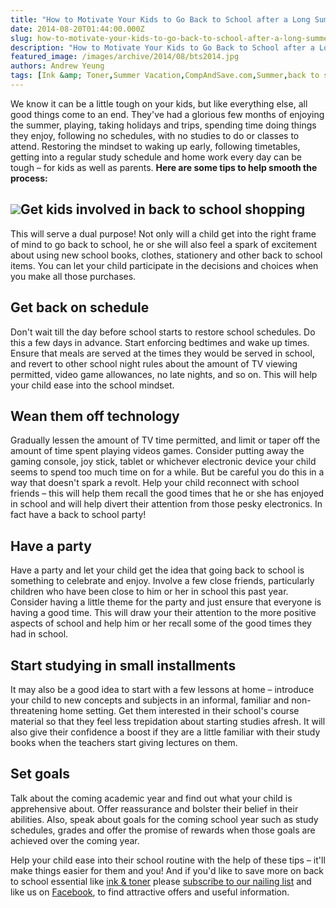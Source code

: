 ```yaml
---
title: "How to Motivate Your Kids to Go Back to School after a Long Summer Vacation"
date: 2014-08-20T01:44:00.000Z
slug: how-to-motivate-your-kids-to-go-back-to-school-after-a-long-summer-vacation
description: "How to Motivate Your Kids to Go Back to School after a Long Summer Vacation"
featured_image: /images/archive/2014/08/bts2014.jpg
authors: Andrew Yeung
tags: [Ink &amp; Toner,Summer Vacation,CompAndSave.com,Summer,back to school]
---
```


We know it can be a little tough on your kids, but like everything else, all good things come to an end. They've had a glorious few months of enjoying the summer, playing, taking holidays and trips, spending time doing things they enjoy, following no schedules, with no studies to do or classes to attend. Restoring the mindset to waking up early, following timetables, getting into a regular study schedule and home work every day can be tough – for kids as well as parents. **Here are some tips to help smooth the process:**

## [![](/blog/images/bts2014.jpg)](/blog/images/bts2014.jpg)Get kids involved in back to school shopping

This will serve a dual purpose! Not only will a child get into the right frame of mind to go back to school, he or she will also feel a spark of excitement about using new school books, clothes, stationery and other back to school items. You can let your child participate in the decisions and choices when you make all those purchases.

## Get back on schedule

Don't wait till the day before school starts to restore school schedules. Do this a few days in advance. Start enforcing bedtimes and wake up times. Ensure that meals are served at the times they would be served in school, and revert to other school night rules about the amount of TV viewing permitted, video game allowances, no late nights, and so on. This will help your child ease into the school mindset. 

## Wean them off technology

Gradually lessen the amount of TV time permitted, and limit or taper off the amount of time spent playing videos games. Consider putting away the gaming console, joy stick, tablet or whichever electronic device your child seems to spend too much time on for a while. But be careful you do this in a way that doesn't spark a revolt. Help your child reconnect with school friends – this will help them recall the good times that he or she has enjoyed in school and will help divert their attention from those pesky electronics. In fact have a back to school party! 

## Have a party

Have a party and let your child get the idea that going back to school is something to celebrate and enjoy. Involve a few close friends, particularly children who have been close to him or her in school this past year. Consider having a little theme for the party and just ensure that everyone is having a good time. This will draw your their attention to the more positive aspects of school and help him or her recall some of the good times they had in school. 

## Start studying in small installments

It may also be a good idea to start with a few lessons at home – introduce your child to new concepts and subjects in an informal, familiar and non-threatening home setting. Get them interested in their school's course material so that they feel less trepidation about starting studies afresh. It will also give their confidence a boost if they are a little familiar with their study books when the teachers start giving lectures on them. 

## Set goals

Talk about the coming academic year and find out what your child is apprehensive about. Offer reassurance and bolster their belief in their abilities. Also, speak about goals for the coming school year such as study schedules, grades and offer the promise of rewards when those goals are achieved over the coming year.  
  
Help your child ease into their school routine with the help of these tips – it'll make things easier for them and you! And if you'd like to save more on back to school essential like [ink & toner](https://www.compandsave.com/) please [subscribe to our nailing list](https://www.compandsave.com/welcome/subscribe/) and like us on [Facebook](https://www.facebook.com/compandsave.ink), to find attractive offers and useful information.
